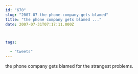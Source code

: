 ```yaml
---
id: "670"
slug: "2007-07-the-phone-company-gets-blamed"
title: "the phone company gets blamed ..."
date: 2007-07-31T07:17:11.000Z



tags:

  - "tweets"
---
```

<div class="sqs-html-content">
  <p>the phone company gets blamed for the strangest problems.</p>
</div>
